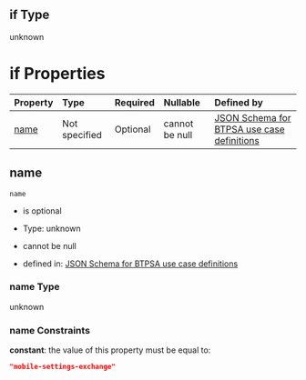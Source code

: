 ## if Type

unknown

# if Properties

| Property      | Type          | Required | Nullable       | Defined by                                                                                                                                                                                                        |
| :------------ | :------------ | :------- | :------------- | :---------------------------------------------------------------------------------------------------------------------------------------------------------------------------------------------------------------- |
| [name](#name) | Not specified | Optional | cannot be null | [JSON Schema for BTPSA use case definitions](btpsa-usecase-properties-services-items-allof-1-then-allof-72-if-properties-name.md "undefined#/properties/services/items/allOf/1/then/allOf/72/if/properties/name") |

## name



`name`

*   is optional

*   Type: unknown

*   cannot be null

*   defined in: [JSON Schema for BTPSA use case definitions](btpsa-usecase-properties-services-items-allof-1-then-allof-72-if-properties-name.md "undefined#/properties/services/items/allOf/1/then/allOf/72/if/properties/name")

### name Type

unknown

### name Constraints

**constant**: the value of this property must be equal to:

```json
"mobile-settings-exchange"
```
